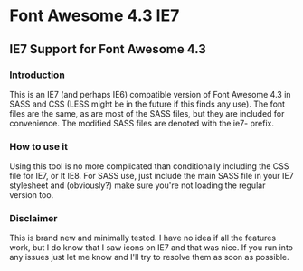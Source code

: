 # Font Awesome 4.3 IE7
## IE7 Support for Font Awesome 4.3
### Introduction
This is an IE7 (and perhaps IE6) compatible version of Font Awesome 4.3 in SASS and CSS (LESS might be in the future if this finds any use). The font files are the same, as are most of the SASS files, but they are included for convenience. The modified SASS files are denoted with the ie7- prefix.

### How to use it
Using this tool is no more complicated than conditionally including the CSS file for IE7, or lt IE8. For SASS use, just include the main SASS file in your IE7 stylesheet and (obviously?) make sure you're not loading the regular version too.

### Disclaimer
This is brand new and minimally tested. I have no idea if all the features work, but I do know that I saw icons on IE7 and that was nice. If you run into any issues just let me know and I'll try to resolve them as soon as possible.
